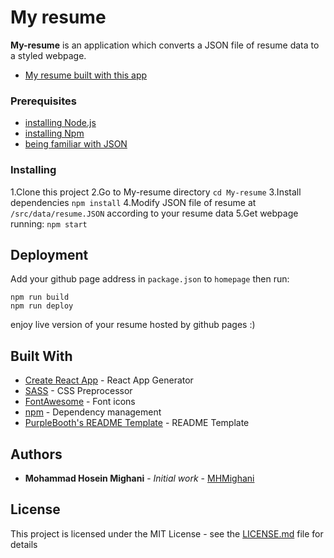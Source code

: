 # My resume

**My-resume** is an application which converts a JSON file of resume data to a styled webpage.

* [My resume built with this app](https://mhmighani.github.io/My-resume/)


### Prerequisites

* [installing Node.js](https://nodejs.org/en/)
* [installing Npm](https://www.npmjs.com/)
* [being familiar with JSON](https://www.w3schools.com/whatis/whatis_json.asp)

### Installing

1.Clone this project
2.Go to My-resume directory
`cd My-resume`
3.Install dependencies
`npm install`
4.Modify JSON file of resume at `/src/data/resume.JSON` according to your resume data
5.Get webpage running:
`npm start`

## Deployment

Add your github page address in `package.json` to `homepage` then run:

```
npm run build
npm run deploy
```
enjoy live version of your resume hosted by github pages :)

## Built With

* [Create React App](https://create-react-app.dev/) - React App Generator
* [SASS](https://sass-lang.com/) - CSS Preprocessor
* [FontAwesome](https://rometools.github.io/rome/) - Font icons
* [npm](https://www.npmjs.com/) - Dependency management
* [PurpleBooth's README Template](https://gist.github.com/PurpleBooth/109311bb0361f32d87a2) - README Template

## Authors

* **Mohammad Hosein Mighani** - *Initial work* - [MHMighani](https://github.com/MHMighani)

## License

This project is licensed under the MIT License - see the [LICENSE.md](LICENSE.md) file for details